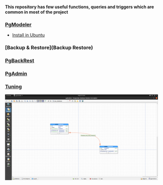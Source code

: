 #### This repository has few useful functions, queries and triggers which are common in most of the project

 ### [PgModeler](PgModeler)
 * [Install in Ubuntu](pgmodeler/build_pgmodeler_from_source_ubuntu.md)

### [Backup & Restore](Backup Restore)
### [PgBackRest](PgBackRest)

### [PgAdmin](pgadmin)

### [Tuning](Tuning)

![PgModeler](pgmodeler/Ubuntu.png)
